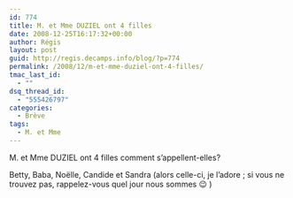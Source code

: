 ```yaml
---
id: 774
title: M. et Mme DUZIEL ont 4 filles
date: 2008-12-25T16:17:32+00:00
author: Régis
layout: post
guid: http://regis.decamps.info/blog/?p=774
permalink: /2008/12/m-et-mme-duziel-ont-4-filles/
tmac_last_id:
  - ""
dsq_thread_id:
  - "555426797"
categories:
  - Brève
tags:
  - M. et Mme
---
```

M. et Mme DUZIEL ont 4 filles comment s’appellent-elles?
  
<!--more-->


  
Betty, Baba, Noëlle, Candide et Sandra (alors celle-ci, je l’adore ; si vous ne trouvez pas, rappelez-vous quel jour nous sommes 😉 )
